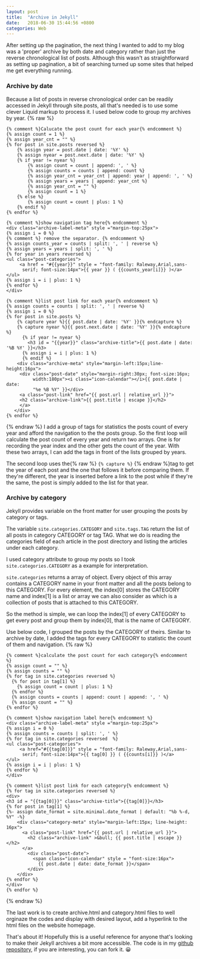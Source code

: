 ```yaml
---
layout: post
title:  "Archive in Jekyll"
date:   2018-06-30 15:44:56 +0800
categories: Web
---
```

After setting up the pagination, the next thing I wanted to add to my blog was a 'proper' archive by both date and category rather than just the reverse chronological list of posts. Although this wasn't as straightforward as setting up pagination, a bit of searching turned up some sites that helped me get everything running.

### Archive by date
Because a list of posts in reverse chronological order can be readily accessed in Jekyll through site.posts, all that's needed is to use some clever Liquid markup to process it. 
I used below code to group my archives by year.
{% raw %}
```liquid
{% comment %}Calucate the post count for each year{% endcomment %}
{% assign count = 1 %}
{% assign year_cnt = "" %}
{% for post in site.posts reversed %}
    {% assign year = post.date | date: '%Y' %}
    {% assign nyear = post.next.date | date: '%Y' %}
    {% if year != nyear %}
        {% assign count = count | append: ', ' %}
        {% assign counts = counts | append: count %}
		{% assign year_cnt = year_cnt | append: year | append: ', ' %}
		{% assign years = years | append: year_cnt %}
		{% assign year_cnt = "" %}
        {% assign count = 1 %}
    {% else %}
        {% assign count = count | plus: 1 %}
    {% endif %}
{% endfor %}

{% comment %}show navigation tag here{% endcomment %}
<div class="archive-label-meta" style ="margin-top:25px">
{% assign i = 0 %}
{% comment %} remove the separator. {% endcomment %}
{% assign counts_year = counts | split: ', ' | reverse %}
{% assign years = years | split: ', ' %}
{% for year in years reversed %}
<ul class="post-categories">       
     <a href = "#{{year}}" style = "font-family: Raleway,Arial,sans-
      serif; font-size:14px">{{ year }} ( {{counts_year[i]}} )</a>
</ul>
{% assign i = i | plus: 1 %}
{% endfor %}
</div>

{% comment %}list post link for each year{% endcomment %}
{% assign counts = counts | split: ', ' | reverse %}
{% assign i = 0 %}
{% for post in site.posts %}
    {% capture year %}{{ post.date | date: '%Y' }}{% endcapture %}
    {% capture nyear %}{{ post.next.date | date: '%Y' }}{% endcapture %}
      {% if year != nyear %}
        <h3 id = "{{year}}" class="archive-title">{{ post.date | date: '%B %Y' }}</h3>
	  {% assign i = i | plus: 1 %}
      {% endif %}
	<div class="archive-meta" style="margin-left:15px;line-height:16px">
	 <div class="post-date" style="margin-right:30px; font-size:16px; 
          width:180px"><i class="icon-calendar"></i>{{ post.date | date:
          "%e %B %Y" }}</div>
     <a class="post-link" href="{{ post.url | relative_url }}">
     <h2 class="archive-link">{{ post.title | escape }}</h2>
     </a>
   </div>
{% endfor %}
```
{% endraw %}
I add a group of tags for statistics the posts count of every year and afford the navigation to the the posts group.
So the first loop will calculate the post count of every year and return two arrays. One is for recording the year index and the other gets the count of the year. With these two arrays, I can add the tags in front of the lists grouped by years. 

The second loop uses the{% raw %} `{% capture %}` {% endraw %}tag to get the year of each post and the one that follows it before comparing them. If they're different, the year is inserted before a link to the post while if they're the same, the post is simply added to the list for that year. 

### Archive by category
Jekyll provides variable on the front matter for user grouping the posts by category or tags.

The variable `site.categories.CATEGORY` and `site.tags.TAG` return the list of all posts in category CATEGORY or tag TAG. What we do is reading the categories field of each article in the post directory and listing the articles under each category.

I used category attribute to group my posts so I took `site.categories.CATEGORY` as a example for interpretation.

`site.categories` returns a array of object. Every object of this array contains a CATEGORY name in your front matter and all the posts belong to this CATEGORY. For every element, the index[0] stores the CATEGORY name and index[1] is a list or array we can also consider as which is a collection of posts that is attached to this CATEGORY. 

So the method is simple, we can loop the index[1] of every CATEGORY to get every post and group them by index[0], that is the name of CATEGORY.

Use below code, I grouped the posts by the CATEGORY of theirs. Similar to archive by date, I added the tags for every CATEGORY to statistic the count of them and navigation.
{% raw %} 
```liquid
{% comment %}calculate the post count for each category{% endcomment %}
{% assign count = "" %}
{% assign counts = "" %}
{% for tag in site.categories reversed %}
  {% for post in tag[1] %}
	{% assign count = count | plus: 1 %}
  {% endfor %}
  {% assign counts = counts | append: count | append: ', ' %}
  {% assign count = "" %}
{% endfor %}

{% comment %}show navigation label here{% endcomment %}
<div class="archive-label-meta" style ="margin-top:25px">
{% assign i = 0 %}
{% assign counts = counts | split: ', ' %}
{% for tag in site.categories reversed  %}
<ul class="post-categories">       
     <a href="#{{tag[0]}}" style = "font-family: Raleway,Arial,sans-
      serif; font-size:14px">{{ tag[0] }} ( {{counts[i]}} )</a>
</ul>
{% assign i = i | plus: 1 %}
{% endfor %}
</div>

{% comment %}list post link for each category{% endcomment %}
{% for tag in site.categories reversed %}
<div>
<h3 id = "{{tag[0]}}" class="archive-title">{{tag[0]}}</h3>
{% for post in tag[1] %}
{%- assign date_format = site.minimal.date_format | default: "%b %-d, %Y" -%}
    <div class="category-meta" style="margin-left:15px; line-height: 16px">
      <a class="post-link" href="{{ post.url | relative_url }}">
		<h2 class="archive-link" >&bull; {{ post.title | escape }}</h2>
      </a>
        <div class="post-date">
          <span class="icon-calendar" style = "font-size:16px">
            {{ post.date | date: date_format }}</span>
		</div>
    </div>
{% endfor %}
</div>
{% endfor %}
```
{% endraw %}

The last work is to create archive.html and category.html files to well orginaze the codes and display with desired layout, add a hyperlink to the html files on the website homepage.

That's about it! Hopefully this is a useful reference for anyone that's looking to make their Jekyll archives a bit more accessible. The code is in my [github repository](https://github.com/gangdong/daviddong.github.io), if you are interesting, you can fork it. :grinning: